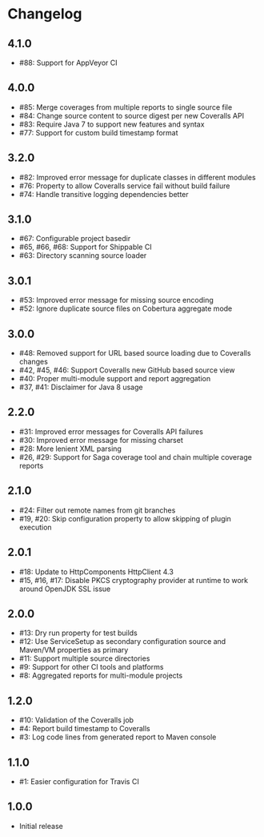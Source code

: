 # Changelog

## 4.1.0

- #88: Support for AppVeyor CI


## 4.0.0

- #85: Merge coverages from multiple reports to single source file
- #84: Change source content to source digest per new Coveralls API
- #83: Require Java 7 to support new features and syntax
- #77: Support for custom build timestamp format


## 3.2.0

- #82: Improved error message for duplicate classes in different modules
- #76: Property to allow Coveralls service fail without build failure
- #74: Handle transitive logging dependencies better


## 3.1.0

- #67: Configurable project basedir
- #65, #66, #68: Support for Shippable CI
- #63: Directory scanning source loader


## 3.0.1

- #53: Improved error message for missing source encoding
- #52: Ignore duplicate source files on Cobertura aggregate mode


## 3.0.0

- #48: Removed support for URL based source loading due to Coveralls changes
- #42, #45, #46: Support Coveralls new GitHub based source view 
- #40: Proper multi-module support and report aggregation
- #37, #41: Disclaimer for Java 8 usage


## 2.2.0

- #31: Improved error messages for Coveralls API failures
- #30: Improved error message for missing charset
- #28: More lenient XML parsing
- #26, #29: Support for Saga coverage tool and chain multiple coverage reports


## 2.1.0

- #24: Filter out remote names from git branches
- #19, #20: Skip configuration property to allow skipping of plugin execution


## 2.0.1

- #18: Update to HttpComponents HttpClient 4.3
- #15, #16, #17: Disable PKCS cryptography provider at runtime to work around OpenJDK SSL issue


## 2.0.0

- #13: Dry run property for test builds
- #12: Use ServiceSetup as secondary configuration source and Maven/VM properties as primary
- #11: Support multiple source directories
- #9: Support for other CI tools and platforms
- #8: Aggregated reports for multi-module projects


## 1.2.0

- #10: Validation of the Coveralls job
- #4: Report build timestamp to Coveralls
- #3: Log code lines from generated report to Maven console


## 1.1.0

- #1: Easier configuration for Travis CI


## 1.0.0

- Initial release
